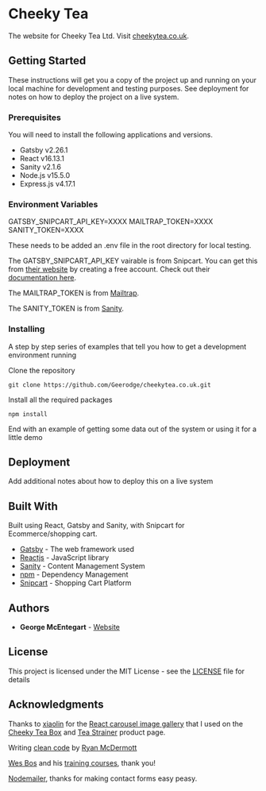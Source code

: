 # Cheeky Tea

The website for Cheeky Tea Ltd. Visit [cheekytea.co.uk](https://cheekytea.co.uk/).

## Getting Started

These instructions will get you a copy of the project up and running on your local machine for development and testing purposes. See deployment for notes on how to deploy the project on a live system.

### Prerequisites

You will need to install the following applications and versions.

* Gatsby v2.26.1
* React v16.13.1
* Sanity v2.1.6
* Node.js v15.5.0
* Express.js v4.17.1

### Environment Variables

GATSBY_SNIPCART_API_KEY=XXXX
MAILTRAP_TOKEN=XXXX
SANITY_TOKEN=XXXX

These needs to be added an .env file in the root directory for local testing.

The GATSBY_SNIPCART_API_KEY vairable is from Snipcart. You can get this from [their website](https://snipcart.com/) by creating a free account. Check out their [documentation here](https://docs.snipcart.com/v3/).

The MAILTRAP_TOKEN is from [Mailtrap](https://help.mailtrap.io/article/24-mailtrap-api).

The SANITY_TOKEN is from [Sanity](https://www.sanity.io/docs/keeping-your-data-safe).


### Installing

A step by step series of examples that tell you how to get a development environment running

Clone the repository

```
git clone https://github.com/Geerodge/cheekytea.co.uk.git
```

Install all the required packages

```
npm install
```

End with an example of getting some data out of the system or using it for a little demo


## Deployment

Add additional notes about how to deploy this on a live system

## Built With

Built using React, Gatsby and Sanity, with Snipcart for Ecommerce/shopping cart.

* [Gatsby](https://www.gatsbyjs.com/) - The web framework used
* [Reactjs](https://reactjs.org/) - JavaScript library
* [Sanity](https://www.sanity.io/) - Content Management System
* [npm](https://www.npmjs.com/) - Dependency Management
* [Snipcart](https://snipcart.com/) - Shopping Cart Platform

## Authors

* **George McEntegart** - [Website](https://georgemc.net/)

## License

This project is licensed under the MIT License - see the [LICENSE](LICENSE) file for details


## Acknowledgments

Thanks to [xiaolin](https://github.com/xiaolin) for the [React carousel image gallery](https://github.com/xiaolin/react-image-gallery) that I used on the [Cheeky Tea Box](https://cheekytea/shop/tea-box) and [Tea Strainer](https://cheekytea/shop/tea-strainer) product page.

Writing [clean code](https://github.com/ryanmcdermott/clean-code-javascript) by [Ryan McDermott](https://github.com/ryanmcdermott)

[Wes Bos](https://twitter.com/wesbos) and his [training courses](https://wesbos.com/courses), thank you!

[Nodemailer](https://github.com/nodemailer/nodemailer), thanks for making contact forms easy peasy.
